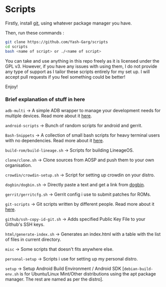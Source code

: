 # Scripts

Firstly, install [git](https://git-scm.com/book/en/v2/Getting-Started-Installing-Git), using whatever package 
manager you have.

Then, run these commands :

```bash
git clone https://github.com/Yash-Garg/scripts
cd scripts
bash <name of script> or ./<name of script>
```
You can take and use anything in this repo freely as it is licensed under the GPL v3. However, if you have any 
issues with using them, I do not provide any type of support as I tailor these scripts entirely for my set up. I 
will accept pull requests if you feel something could be better!

Enjoy!

### Brief explanation of stuff in here

```adb-multi``` -> A simple ADB wrapper to manage your development needs for multiple devices. Read more about it 
[here](https://github.com/KreAch3R/adb-multi/blob/master/README.md).

```android-scripts``` -> Bunch of random scripts for android and gerrit.

```Bash-Snippets``` -> A collection of small bash scripts for heavy terminal users with no dependencies. Read more 
about it 
[here](https://github.com/alexanderepstein/Bash-Snippets/blob/cddc232e7b5db09f1fe91111d8c6b117902d9b51/README.md).

```build-rom/build-lineage.sh``` -> Scripts for building LineageOS.

```clone/clone.sh``` -> Clone sources from AOSP and push them to your own organisation.

```crowdin/crowdin-setup.sh``` -> Script for setting up crowdin on your distro.

```dogbin/dogbin.sh``` -> Directly paste a text and get a link from [dogbin](del.dog).

```gerrit/gerritcfg.sh``` -> Gerrit config i use to submit patches for ROMs.

```git-scripts``` -> Git scripts written by different people. Read more about it 
[here](https://github.com/jwiegley/git-scripts/blob/cfebef1a53a332f007a16838c348a2e1e63d1792/README.md).

```github/ssh-copy-id-git.sh``` -> Adds specified Public Key File to your Github's SSH keys.

```html/generate-index.sh``` -> Generates an index.html with a table with the list of files in current directory.

```misc``` -> Some scripts that doesn't fits anywhere else.

```personal-setup``` -> Scripts i use for setting up my personal distro.

```setup``` -> Setup Android Build Environment / Android SDK [```debian-build-env.sh``` is for Ubuntu/Linux 
Mint/Other 
distributions using the apt package manager. The rest are named as per the distro].
